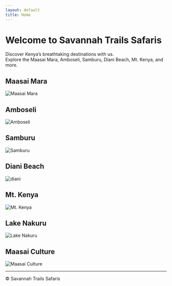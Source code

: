 ```yaml
---
layout: default
title: Home
---
```


# Welcome to Savannah Trails Safaris

Discover Kenya’s breathtaking destinations with us.  
Explore the Maasai Mara, Amboseli, Samburu, Diani Beach, Mt. Kenya, and more.

## Maasai Mara
![Maasai Mara](assets/maasai%20mara.jpg)

## Amboseli
![Amboseli](assets/amboseli.jpg)

## Samburu
![Samburu](assets/samburu.jpg)

## Diani Beach
![diani](assets/diani%20beach.jpg)

## Mt. Kenya
![Mt. Kenya](assets/Mt%20kenya.jpg)

## Lake Nakuru
![Lake Nakuru](assets/lake%20nakuru.jpg)

## Maasai Culture
![Maasai Culture](assets/maasai%20culture.jpg)

---

© Savannah Trails Safaris


